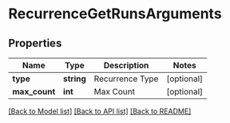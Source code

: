 # RecurrenceGetRunsArguments

## Properties
Name | Type | Description | Notes
------------ | ------------- | ------------- | -------------
**type** | **string** | Recurrence Type | [optional] 
**max_count** | **int** | Max Count | [optional] 

[[Back to Model list]](../README.md#documentation-for-models) [[Back to API list]](../README.md#documentation-for-api-endpoints) [[Back to README]](../README.md)



